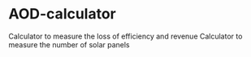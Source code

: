 # AOD-calculator
Calculator to measure the loss of efficiency and revenue
Calculator to measure the number of solar panels
